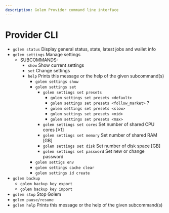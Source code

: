 ```yaml
---
description: Golem Provider command line interface
---
```


# Provider CLI



* `golem status` Display general status, state, latest jobs and wallet info
* `golem settings` Manage settings
  * SUBCOMMANDS:
    * `show` Show current settings
    * `set` Change settings
    * `help` Prints this message or the help of the given subcommand\(s\)
      * `golem settings show`
      * `golem settings set`
        * `golem settings set presets`
          * `golem settings set presets <default>`
          * `golem settings set presets <follow_market>` ?
          * `golem settings set presets <slow>`
          * `golem settings set presets <mid>`
          * `golem settings set presets <max>`
        * `golem settings set cores` Set number of shared CPU cores \[≥1\]
        * `golem settings set memory` Set number of shared RAM \[GB\]
        * `golem settings set disk` Set number of disk space \[GB\]
        * `golem settings set password` Set new or change password
      * `golem settigs env`
      * `golem settings cache clear`
      * `golem settings id create`
* `golem backup`
  * `golem backup key export`
  * `golem backup key import`
* `golem stop` Stop Golem
* `golem pause/resume`
* `golem help` Prints this message or the help of the given subcommand\(s\)

